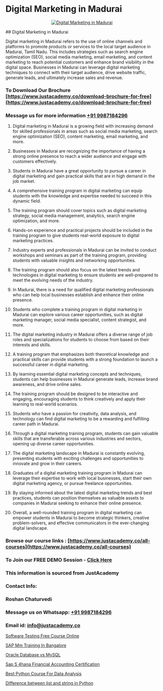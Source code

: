 # Digital Marketing in Madurai

<p align="center">
  <a href="https://justacademy.co/course-detail/digital-marketing">
    <img src="https://justacademy.co/storage2/course_image/1676636720_course_image.webp" alt="Digital Marketing in Madurai">
  </a>
</p>
## Digital Marketing in Madurai

Digital marketing in Madurai refers to the use of online channels and platforms to promote products or services to the local target audience in Madurai, Tamil Nadu. This includes strategies such as search engine optimization (SEO), social media marketing, email marketing, and content marketing to reach potential customers and enhance brand visibility in the digital space. Businesses in Madurai can leverage digital marketing techniques to connect with their target audience, drive website traffic, generate leads, and ultimately increase sales and revenue.
### To Download Our Brochure [https://www.justacademy.co/download-brochure-for-free](https://www.justacademy.co/download-brochure-for-free)
### Message us for more information [+91 9987184296](https://api.whatsapp.com/send?phone=919987184296)
1) Digital marketing in Madurai is a growing field with increasing demand for skilled professionals in areas such as social media marketing, search engine optimization (SEO), content marketing, email marketing, and more.

2) Businesses in Madurai are recognizing the importance of having a strong online presence to reach a wider audience and engage with customers effectively.

3) Students in Madurai have a great opportunity to pursue a career in digital marketing and gain practical skills that are in high demand in the job market.

4) A comprehensive training program in digital marketing can equip students with the knowledge and expertise needed to succeed in this dynamic field.

5) The training program should cover topics such as digital marketing strategy, social media management, analytics, search engine optimization, and more.

6) Hands-on experience and practical projects should be included in the training program to give students real-world exposure to digital marketing practices.

7) Industry experts and professionals in Madurai can be invited to conduct workshops and seminars as part of the training program, providing students with valuable insights and networking opportunities.

8) The training program should also focus on the latest trends and technologies in digital marketing to ensure students are well-prepared to meet the evolving needs of the industry.

9) In Madurai, there is a need for qualified digital marketing professionals who can help local businesses establish and enhance their online presence.

10) Students who complete a training program in digital marketing in Madurai can explore various career opportunities, such as digital marketing manager, social media specialist, content strategist, and more.

11) The digital marketing industry in Madurai offers a diverse range of job roles and specializations for students to choose from based on their interests and skills.

12) A training program that emphasizes both theoretical knowledge and practical skills can provide students with a strong foundation to launch a successful career in digital marketing.

13) By learning essential digital marketing concepts and techniques, students can help businesses in Madurai generate leads, increase brand awareness, and drive online sales.

14) The training program should be designed to be interactive and engaging, encouraging students to think creatively and apply their learning to real-world scenarios.

15) Students who have a passion for creativity, data analysis, and technology can find digital marketing to be a rewarding and fulfilling career path in Madurai.

16) Through a digital marketing training program, students can gain valuable skills that are transferable across various industries and sectors, opening up diverse career opportunities.

17) The digital marketing landscape in Madurai is constantly evolving, presenting students with exciting challenges and opportunities to innovate and grow in their careers.

18) Graduates of a digital marketing training program in Madurai can leverage their expertise to work with local businesses, start their own digital marketing agency, or pursue freelance opportunities.

19) By staying informed about the latest digital marketing trends and best practices, students can position themselves as valuable assets to companies in Madurai seeking to enhance their online presence.

20) Overall, a well-rounded training program in digital marketing can empower students in Madurai to become strategic thinkers, creative problem-solvers, and effective communicators in the ever-changing digital landscape.

### Browse our course links : [https://www.justacademy.co/all-courses](https://www.justacademy.co/all-courses) 
### To Join our FREE DEMO Session - [Click Here](https://www.justacademy.co/register-for-course-demo)


### This information is sourced from JustAcademy
### Contact Info:
### Roshan Chaturvedi
### Message us on Whatsapp: [+91 9987184296](https://api.whatsapp.com/send?phone=919987184296)
### Email id: [info@justacademy.co](mailto:info@justacademy.co)
                
[Software Testing Free Course Online](https://www.linkedin.com/pulse/software-testing-free-course-online-justacademy-thane-sv8nc?trackingId=LUfGaXYoeff%2Fv9DJm7QGbg%3D%3D&lipi=urn%3Ali%3Apage%3Ad_flagship3_company_admin%3BWw%2F%2F%2Fw1%2FSRCju0LBZ%2BbokA%3D%3D)

[SAP Mm Training In Bangalore](https://www.linkedin.com/pulse/sap-mm-training-bangalore-justacademy-kolkata-zzssf/)

[Oracle Database vs MySQL](https://medium.com/@AkashSingh2052/oracle-database-vs-mysql-2c81cf7f69e2)

[Sap S 4hana Financial Accounting Certification](https://medium.com/@sagarawat89/sap-s-4hana-financial-accounting-certification-01d1ef905815)

[Best Python Course For Data Analysis](https://justacademyin.github.io/justacademy/best-python-course-for-data-analysis)

[Difference between list and string in Python](https://justacademyin.github.io/justacademy/difference-between-list-and-string-in-python)

